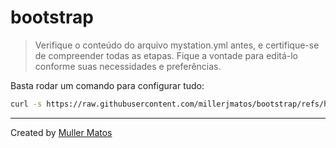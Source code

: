 # bootstrap

> Verifique o conteúdo do arquivo mystation.yml antes, e certifique-se de compreender todas as etapas. Fique a vontade para editá-lo conforme suas necessidades e preferências.

Basta rodar um comando para configurar tudo:

```bash
curl -s https://raw.githubusercontent.com/millerjmatos/bootstrap/refs/heads/main/tools.sh | bash
```
___
Created by [Muller Matos](https://linktr.ee/millerjmatos)

